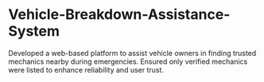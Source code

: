 # Vehicle-Breakdown-Assistance-System
Developed a web-based platform to assist vehicle owners in finding trusted mechanics nearby during emergencies. Ensured only verified mechanics were listed to enhance reliability and user trust.
